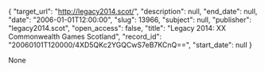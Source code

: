 {
  "target_url": "http://legacy2014.scot/", 
  "description": null, 
  "end_date": null, 
  "date": "2006-01-01T12:00:00", 
  "slug": 13966, 
  "subject": null, 
  "publisher": "legacy2014.scot", 
  "open_access": false, 
  "title": "Legacy 2014: XX Commonwealth Games Scotland", 
  "record_id": "20060101T120000/4XD5QKc2YGQCwS7eB7KCnQ==", 
  "start_date": null
}

None